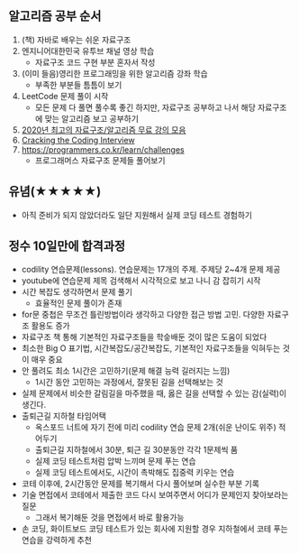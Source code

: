 ## 알고리즘 공부 순서

1. (책) 자바로 배우는 쉬운 자료구조
2. 엔지니어대한민국 유투브 채널 영상 학습
   - 자료구조 코드 구현 부분 혼자서 작성
3. (이미 들음)영리한 프로그래밍을 위한 알고리즘 강좌 학습
   - 부족한 부분들 틈틈이 보기
4. LeetCode 문제 풀이 시작
   - 모든 문제 다 풀면 풀수록 좋긴 하지만, 자료구조 공부하고 나서 해당 자료구조에 맞는 알고리즘 보고 공부하기
5. [2020년 최고의 자료구조/알고리즘 무료 강의 모음](https://digitaldefynd.com/best-data-structures-algorithms-tutorial-course-certification/)
6. [Cracking the Coding Interview](http://www.kyobobook.co.kr/product/detailViewEng.laf?ejkGb=ENG&mallGb=ENG&barcode=9780984782857&orderClick=LAG&Kc=)
7. https://programmers.co.kr/learn/challenges
   - 프로그래머스 자료구조 문제들 풀어보기

## 유념(★★★★★)

- 아직 준비가 되지 않았더라도 일단 지원해서 실제 코딩 테스트 경험하기

## 정수 10일만에 합격과정

- codility 연습문제(lessons). 연습문제는 17개의 주제. 주제당 2~4개 문제 제공
- youtube에 연습문제 제목 검색해서 시각적으로 보고 나니 감 잡히기 시작
- 시간 복잡도 생각하면서 문제 풀기
  - 효율적인 문제 풀이가 존재
- for문 중첩은 무조건 틀린방법이라 생각하고 다양한 접근 방법 고민. 다양한 자료구조 활용도 증가
- 자료구조 책 통해 기본적인 자료구조들을 학슿배둔 것이 많은 도움이 되었다
- 최소한 Big O 표기법, 시간복잡도/공간복잡도, 기본적인 자료구조들을 익혀두는 것이 매우 중요
- 안 풀려도 최소 1시간은 고민하기(문제 해결 능력 길러지는 느낌)
  - 1시간 동안 고민하는 과정에서, 잘못된 길을 선택해보는 것
- 실제 문제에서 비슷한 갈림길을 마주했을 때, 옳은 길을 선택할 수 있는 감(실력)이 생긴다.
- 출퇴근길 지하철 타임어택
  - 옥스포드 너트에 자기 전에 미리 codility 연습 문제 2개(쉬운 난이도 위주) 적어두기
  - 출퇴근길 지하철에서 30분, 퇴근 길 30분동안 각각 1문제씩 품
  - 실제 코딩 테스트처럼 압박 느끼며 문제 푸는 연습
  - 실제 코딩 테스트에서도, 시간이 촉박해도 집중력 키우는 연습
- 코테 이후에, 2시간동안 문제를 복기해서 다시 풀어보며 실수한 부분 기록
- 기술 면접에서 코테에서 제출한 코드 다시 보여주면서 어디가 문제인지 찾아보라는 질문
  - 그래서 복기해둔 것을 면접에서 바로 활용가능
- 손 코딩, 화이트보드 코딩 테스트가 있는 회사에 지원할 경우 지하철에서 코테 푸는 연습을 강력하게 추천

